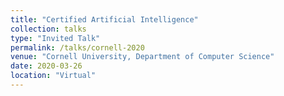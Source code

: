 ```yaml
---
title: "Certified Artificial Intelligence"
collection: talks
type: "Invited Talk"
permalink: /talks/cornell-2020
venue: "Cornell University, Department of Computer Science"
date: 2020-03-26
location: "Virtual"
---
```


